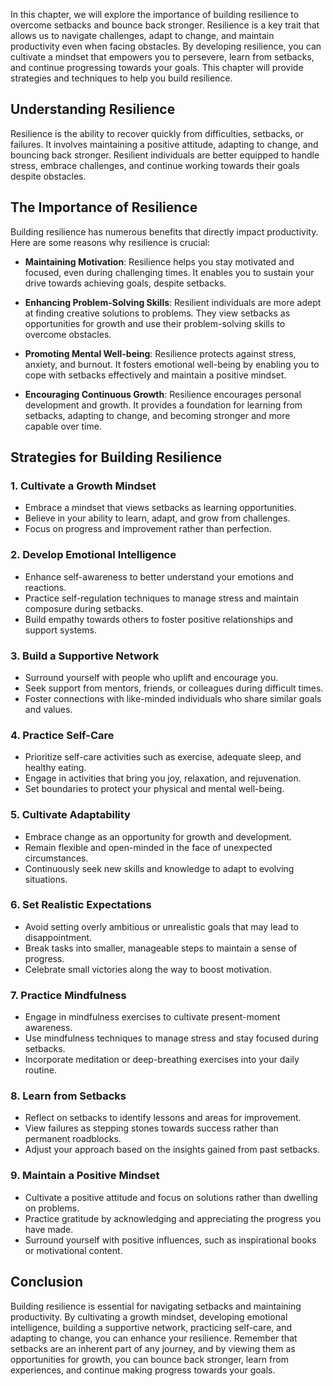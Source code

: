 
In this chapter, we will explore the importance of building resilience to overcome setbacks and bounce back stronger. Resilience is a key trait that allows us to navigate challenges, adapt to change, and maintain productivity even when facing obstacles. By developing resilience, you can cultivate a mindset that empowers you to persevere, learn from setbacks, and continue progressing towards your goals. This chapter will provide strategies and techniques to help you build resilience.

**Understanding Resilience**
----------------------------

Resilience is the ability to recover quickly from difficulties, setbacks, or failures. It involves maintaining a positive attitude, adapting to change, and bouncing back stronger. Resilient individuals are better equipped to handle stress, embrace challenges, and continue working towards their goals despite obstacles.

**The Importance of Resilience**
--------------------------------

Building resilience has numerous benefits that directly impact productivity. Here are some reasons why resilience is crucial:

* **Maintaining Motivation**: Resilience helps you stay motivated and focused, even during challenging times. It enables you to sustain your drive towards achieving goals, despite setbacks.

* **Enhancing Problem-Solving Skills**: Resilient individuals are more adept at finding creative solutions to problems. They view setbacks as opportunities for growth and use their problem-solving skills to overcome obstacles.

* **Promoting Mental Well-being**: Resilience protects against stress, anxiety, and burnout. It fosters emotional well-being by enabling you to cope with setbacks effectively and maintain a positive mindset.

* **Encouraging Continuous Growth**: Resilience encourages personal development and growth. It provides a foundation for learning from setbacks, adapting to change, and becoming stronger and more capable over time.

**Strategies for Building Resilience**
--------------------------------------

### 1. **Cultivate a Growth Mindset**

* Embrace a mindset that views setbacks as learning opportunities.
* Believe in your ability to learn, adapt, and grow from challenges.
* Focus on progress and improvement rather than perfection.

### 2. **Develop Emotional Intelligence**

* Enhance self-awareness to better understand your emotions and reactions.
* Practice self-regulation techniques to manage stress and maintain composure during setbacks.
* Build empathy towards others to foster positive relationships and support systems.

### 3. **Build a Supportive Network**

* Surround yourself with people who uplift and encourage you.
* Seek support from mentors, friends, or colleagues during difficult times.
* Foster connections with like-minded individuals who share similar goals and values.

### 4. **Practice Self-Care**

* Prioritize self-care activities such as exercise, adequate sleep, and healthy eating.
* Engage in activities that bring you joy, relaxation, and rejuvenation.
* Set boundaries to protect your physical and mental well-being.

### 5. **Cultivate Adaptability**

* Embrace change as an opportunity for growth and development.
* Remain flexible and open-minded in the face of unexpected circumstances.
* Continuously seek new skills and knowledge to adapt to evolving situations.

### 6. **Set Realistic Expectations**

* Avoid setting overly ambitious or unrealistic goals that may lead to disappointment.
* Break tasks into smaller, manageable steps to maintain a sense of progress.
* Celebrate small victories along the way to boost motivation.

### 7. **Practice Mindfulness**

* Engage in mindfulness exercises to cultivate present-moment awareness.
* Use mindfulness techniques to manage stress and stay focused during setbacks.
* Incorporate meditation or deep-breathing exercises into your daily routine.

### 8. **Learn from Setbacks**

* Reflect on setbacks to identify lessons and areas for improvement.
* View failures as stepping stones towards success rather than permanent roadblocks.
* Adjust your approach based on the insights gained from past setbacks.

### 9. **Maintain a Positive Mindset**

* Cultivate a positive attitude and focus on solutions rather than dwelling on problems.
* Practice gratitude by acknowledging and appreciating the progress you have made.
* Surround yourself with positive influences, such as inspirational books or motivational content.

**Conclusion**
--------------

Building resilience is essential for navigating setbacks and maintaining productivity. By cultivating a growth mindset, developing emotional intelligence, building a supportive network, practicing self-care, and adapting to change, you can enhance your resilience. Remember that setbacks are an inherent part of any journey, and by viewing them as opportunities for growth, you can bounce back stronger, learn from experiences, and continue making progress towards your goals.
